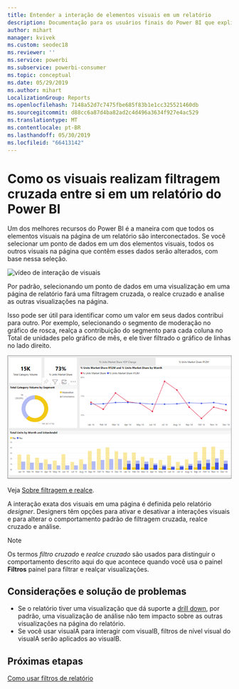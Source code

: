 ```yaml
---
title: Entender a interação de elementos visuais em um relatório
description: Documentação para os usuários finais do Power BI que explica como os visuais interagem em uma página de relatório.
author: mihart
manager: kvivek
ms.custom: seodec18
ms.reviewer: ''
ms.service: powerbi
ms.subservice: powerbi-consumer
ms.topic: conceptual
ms.date: 05/29/2019
ms.author: mihart
LocalizationGroup: Reports
ms.openlocfilehash: 7148a52d7c7475fbe685f83b1e1cc325521460db
ms.sourcegitcommit: d88cc6a87d4ba82ad2c4d496a3634f927e4ac529
ms.translationtype: MT
ms.contentlocale: pt-BR
ms.lasthandoff: 05/30/2019
ms.locfileid: "66413142"
---
```

# <a name="how-visuals-cross-filter-each-other-in-a-power-bi-report"></a>Como os visuais realizam filtragem cruzada entre si em um relatório do Power BI
Um dos melhores recursos do Power BI é a maneira com que todos os elementos visuais na página de um relatório são interconectados. Se você selecionar um ponto de dados em um dos elementos visuais, todos os outros visuais na página que contêm esses dados serão alterados, com base nessa seleção. 

![vídeo de interação de visuais](media/end-user-interactions/interactions.gif)

Por padrão, selecionando um ponto de dados em uma visualização em uma página de relatório fará uma filtragem cruzada, o realce cruzado e analise as outras visualizações na página. 

Isso pode ser útil para identificar como um valor em seus dados contribui para outro. Por exemplo, selecionando o segmento de moderação no gráfico de rosca, realça a contribuição do segmento para cada coluna no Total de unidades pelo gráfico de mês, e ele tiver filtrado o gráfico de linhas no lado direito.

![imagem de interação de visuais](media/end-user-interactions/power-bi-interactions.png)

Veja [Sobre filtragem e realce](../power-bi-reports-filters-and-highlighting.md). 

A interação exata dos visuais em uma página é definida pelo relatório *designer*. Designers têm opções para ativar e desativar a interações visuais e para alterar o comportamento padrão de filtragem cruzada, realce cruzado e análise. 
  
> [!NOTE]
> Os termos *filtro cruzado* e *realce cruzado* são usados para distinguir o comportamento descrito aqui do que acontece quando você usa o painel **Filtros** painel para filtrar e realçar visualizações.  

## <a name="considerations-and-troubleshooting"></a>Considerações e solução de problemas
- Se o relatório tiver uma visualização que dá suporte a [drill down](../power-bi-visualization-drill-down.md), por padrão, uma visualização de análise não tem impacto sobre as outras visualizações na página do relatório.     
- Se você usar visualA para interagir com visualB, filtros de nível visual do visualA serão aplicados ao visualB.

## <a name="next-steps"></a>Próximas etapas
[Como usar filtros de relatório](../power-bi-how-to-report-filter.md)
